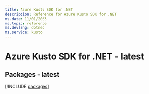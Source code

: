```yaml
---
title: Azure Kusto SDK for .NET
description: Reference for Azure Kusto SDK for .NET
ms.date: 11/01/2023
ms.topic: reference
ms.devlang: dotnet
ms.service: kusto
---
```

# Azure Kusto SDK for .NET - latest
## Packages - latest
[!INCLUDE [packages](kusto-index.md)]